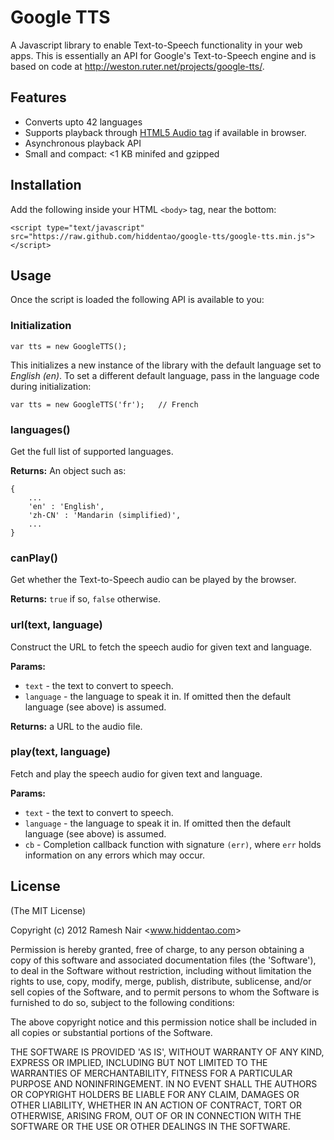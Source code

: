 # Google TTS

A Javascript library to enable Text-to-Speech functionality in your web apps. This is essentially an API for Google's
Text-to-Speech engine and is based on code at http://weston.ruter.net/projects/google-tts/.

## Features

* Converts upto 42 languages
* Supports playback through [HTML5 Audio tag](https://developer.mozilla.org/En/HTML/Element/Audio) if available in browser.
* Asynchronous playback API
* Small and compact: <1 KB minifed and gzipped

## Installation

Add the following inside your HTML `<body>` tag, near the bottom:

    <script type="text/javascript" src="https://raw.github.com/hiddentao/google-tts/google-tts.min.js"></script>

## Usage

Once the script is loaded the following API is available to you:

### Initialization

    var tts = new GoogleTTS();

This initializes a new instance of the library with the default language set to _English (en)_. To set a different
default language, pass in the language code during initialization:

    var tts = new GoogleTTS('fr');   // French

### languages()

Get the full list of supported languages.

**Returns:** An object such as:

    {
        ...
        'en' : 'English',
        'zh-CN' : 'Mandarin (simplified)',
        ...
    }

### canPlay()

Get whether the Text-to-Speech audio can be played by the browser.

**Returns:** `true` if so, `false` otherwise.

### url(text, language)

Construct the URL to fetch the speech audio for given text and language.

**Params:**
  * `text` - the text to convert to speech.
  * `language` - the language to speak it in. If omitted then the default language (see above) is assumed.

**Returns:** a URL to the audio file.

### play(text, language)

Fetch and play the speech audio for given text and language.

**Params:**
  * `text` - the text to convert to speech.
  * `language` - the language to speak it in. If omitted then the default language (see above) is assumed.
  * `cb` - Completion callback function with signature `(err)`, where `err` holds information on any errors which may occur.


## License

(The MIT License)

Copyright (c) 2012 Ramesh Nair &lt;www.hiddentao.com&gt;

Permission is hereby granted, free of charge, to any person obtaining a copy of this software and associated documentation files (the 'Software'), to deal in the Software without restriction, including without limitation the rights to use, copy, modify, merge, publish, distribute, sublicense, and/or sell copies of the Software, and to permit persons to whom the Software is furnished to do so, subject to the following conditions:

The above copyright notice and this permission notice shall be included in all copies or substantial portions of the Software.

THE SOFTWARE IS PROVIDED 'AS IS', WITHOUT WARRANTY OF ANY KIND, EXPRESS OR IMPLIED, INCLUDING BUT NOT LIMITED TO THE WARRANTIES OF MERCHANTABILITY, FITNESS FOR A PARTICULAR PURPOSE AND NONINFRINGEMENT. IN NO EVENT SHALL THE AUTHORS OR COPYRIGHT HOLDERS BE LIABLE FOR ANY CLAIM, DAMAGES OR OTHER LIABILITY, WHETHER IN AN ACTION OF CONTRACT, TORT OR OTHERWISE, ARISING FROM, OUT OF OR IN CONNECTION WITH THE SOFTWARE OR THE USE OR OTHER DEALINGS IN THE SOFTWARE.
